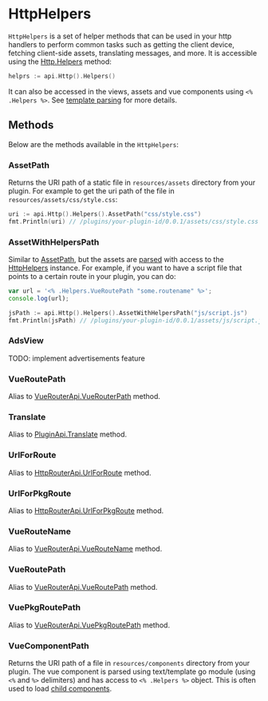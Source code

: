 # HttpHelpers

`HttpHelpers` is a set of helper methods that can be used in your http handlers to perform common tasks such as getting the client device, fetching client-side assets, translating messages, and more. It is accessible using the [Http.Helpers](./http-api.md#helpers) method:

```go
helprs := api.Http().Helpers()
```

It can also be accessed in the views, assets and vue components using `<% .Helpers %>`. See [template parsing](./http-response.md#template-parsing) for more details.

## Methods

Below are the methods available in the `HttpHelpers`:

### AssetPath

Returns the URI path of a static file in `resources/assets` directory from your plugin.
For example to get the uri path of the file in `resources/assets/css/style.css`:

```go
uri := api.Http().Helpers().AssetPath("css/style.css")
fmt.Println(uri) // /plugins/your-plugin-id/0.0.1/assets/css/style.css
```

### AssetWithHelpersPath

Similar to [AssetPath](#assetpath), but the assets are [parsed](./http-response.md#template-parsing) with access to the [HttpHelpers](./http-helpers.md) instance.
For example, if you want to have a script file that points to a certain route in your plugin, you can do:

```js title="resources/assets/js/script.js"
var url = '<% .Helpers.VueRoutePath "some.routename" %>';
console.log(url);
```

```go title="main.go"
jsPath := api.Http().Helpers().AssetWithHelpersPath("js/script.js")
fmt.Println(jsPath) // /plugins/your-plugin-id/0.0.1/assets/js/script.js
```

### AdsView

TODO: implement advertisements feature

### VueRoutePath

Alias to [VueRouterApi.VueRouterPath](./vue-router-api.md#vueroutepath) method.

### Translate

Alias to [PluginApi.Translate](./plugin-api.md#translate) method.

### UrlForRoute

Alias to [HttpRouterApi.UrlForRoute](./http-router-api.md#urlforroute) method.

### UrlForPkgRoute

Alias to [HttpRouterApi.UrlForPkgRoute](./http-router-api.md#urlforpkgroute) method.

### VueRouteName

Alias to [VueRouterApi.VueRouteName](./vue-router-api.md#vueroutename) method.

### VueRoutePath

Alias to [VueRouterApi.VueRoutePath](./vue-router-api.md#vueroutepath) method.

### VuePkgRoutePath

Alias to [VueRouterApi.VuePkgRoutePath](./vue-router-api.md#vuepkgroutepath) method.

### VueComponentPath

Returns the URI path of a file in `resources/components` directory from your plugin.
The vue component is parsed using text/template go module (using `<%` and `%>` delimiters) and has access to `<% .Helpers %>` object. This is often used to load [child components](../guides/vue-components.md#loading-child-components).
